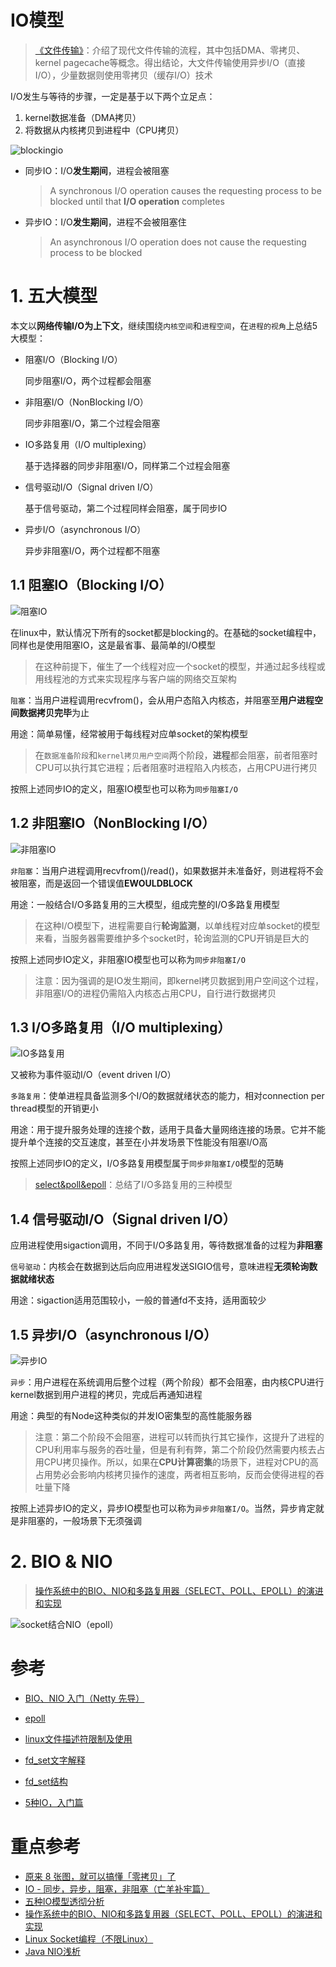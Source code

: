 # IO模型

> [《文件传输》](https://asea-cch.life/achrives/文件传输)：介绍了现代文件传输的流程，其中包括DMA、零拷贝、kernel pagecache等概念。得出结论，大文件传输使用异步I/O（直接I/O），少量数据则使用零拷贝（缓存I/O）技术

I/O发生与等待的步骤，一定是基于以下两个立足点：
1. kernel数据准备（DMA拷贝）
2. 将数据从内核拷贝到进程中（CPU拷贝）

![blockingio](https://asea-cch.life/upload/2021/08/blockingio-234da8a48f0c42e39a67011bae148b78.png)

- 同步IO：I/O**发生期间**，进程会被阻塞

    > A synchronous I/O operation causes the requesting process to be blocked until that **I/O operation** completes

- 异步IO：I/O**发生期间**，进程不会被阻塞住

    > An asynchronous I/O operation does not cause the requesting process to be blocked

# **1. 五大模型**

本文以**网络传输I/O为上下文**，继续围绕`内核空间`和`进程空间`，在`进程的视角`上总结5大模型：
- 阻塞I/O（Blocking I/O）

    同步阻塞I/O，两个过程都会阻塞

- 非阻塞I/O（NonBlocking I/O）

    同步非阻塞I/O，第二个过程会阻塞

- IO多路复用（I/O multiplexing）

    基于选择器的同步非阻塞I/O，同样第二个过程会阻塞

- 信号驱动I/O（Signal driven I/O）

    基于信号驱动，第二个过程同样会阻塞，属于同步IO

- 异步I/O（asynchronous I/O）

    异步非阻塞I/O，两个过程都不阻塞

## **1.1 阻塞IO（Blocking I/O）**

![阻塞IO](https://asea-cch.life/upload/2021/08/%E9%98%BB%E5%A1%9EIO-3e0f2ba38005420785772ad37b2c7a7d.gif)

在linux中，默认情况下所有的socket都是blocking的。在基础的socket编程中，同样也是使用阻塞IO，这是最省事、最简单的I/O模型

> 在这种前提下，催生了一个线程对应一个socket的模型，并通过起多线程或用线程池的方式来实现程序与客户端的网络交互架构

`阻塞`：当用户进程调用recvfrom()，会从用户态陷入内核态，并阻塞至**用户进程空间数据拷贝完毕**为止

用途：简单易懂，经常被用于每线程对应单socket的架构模型

> 在`数据准备阶段`和`kernel拷贝用户空间`两个阶段，**进程**都会阻塞，前者阻塞时CPU可以执行其它进程；后者阻塞时进程陷入内核态，占用CPU进行拷贝

按照上述同步IO的定义，阻塞IO模型也可以称为`同步阻塞I/O`

## **1.2 非阻塞IO（NonBlocking I/O）**

![非阻塞IO](https://asea-cch.life/upload/2021/08/%E9%9D%9E%E9%98%BB%E5%A1%9EIO-f6a826fe48914c9daee7b1b70a94a67b.gif)

`非阻塞`：当用户进程调用recvfrom()/read()，如果数据并未准备好，则进程将不会被阻塞，而是返回一个错误值**EWOULDBLOCK**

用途：一般结合I/O多路复用的三大模型，组成完整的I/O多路复用模型

> 在这种I/O模型下，进程需要自行**轮询监测**，以单线程对应单socket的模型来看，当服务器需要维护多个socket时，轮询监测的CPU开销是巨大的

按照上述同步IO定义，非阻塞IO模型也可以称为`同步非阻塞I/O`

> 注意：因为强调的是IO发生期间，即kernel拷贝数据到用户空间这个过程，非阻塞I/O的进程仍需陷入内核态占用CPU，自行进行数据拷贝

## **1.3 I/O多路复用（I/O multiplexing）**

![IO多路复用](https://asea-cch.life/upload/2021/08/IO%E5%A4%9A%E8%B7%AF%E5%A4%8D%E7%94%A8-07df85c4276b48ed8abec21febe777bb.gif)

又被称为事件驱动I/O（event driven I/O）

`多路复用`：使单进程具备监测多个I/O的数据就绪状态的能力，相对connection per thread模型的开销更小

用途：用于提升服务处理的连接个数，适用于具备大量网络连接的场景。它并不能提升单个连接的交互速度，甚至在小并发场景下性能没有阻塞I/O高

按照上述同步IO的定义，I/O多路复用模型属于`同步非阻塞I/O`模型的范畴

> [select&poll&epoll](https://asea-cch.life/achrives/select&poll&epoll)：总结了I/O多路复用的三种模型

## **1.4 信号驱动I/O（Signal driven I/O）**

应用进程使用sigaction调用，不同于I/O多路复用，等待数据准备的过程为**非阻塞**

`信号驱动`：内核会在数据到达后向应用进程发送SIGIO信号，意味进程**无须轮询数据就绪状态**

用途：sigaction适用范围较小，一般的普通fd不支持，适用面较少

<!-- 按照上述同步IO的定义，阻塞IO模型也可以称为`同步阻塞I/O` -->

## **1.5 异步I/O（asynchronous I/O）**

![异步IO](https://asea-cch.life/upload/2021/08/%E5%BC%82%E6%AD%A5IO-5214de95080e4c35a195b4b4e082755f.gif)

`异步`：用户进程在系统调用后整个过程（两个阶段）都不会阻塞，由内核CPU进行kernel数据到用户进程的拷贝，完成后再通知进程

用途：典型的有Node这种类似的并发IO密集型的高性能服务器

> 注意：第二个阶段不会阻塞，进程可以转而执行其它操作，这提升了进程的CPU利用率与服务的吞吐量，但是有利有弊，第二个阶段仍然需要内核去占用CPU拷贝操作。所以，如果在**CPU计算密集**的场景下，进程对CPU的高占用势必会影响内核拷贝操作的速度，两者相互影响，反而会使得进程的吞吐量下降

按照上述异步IO的定义，异步IO模型也可以称为`异步非阻塞I/O`。当然，异步肯定就是非阻塞的，一般场景下无须强调

# **2. BIO & NIO**

> [操作系统中的BIO、NIO和多路复用器（SELECT、POLL、EPOLL）的演进和实现](https://blog.csdn.net/A232222/article/details/111054242)

![socket结合NIO（epoll）](https://asea-cch.life/upload/2021/08/socket%E7%BB%93%E5%90%88NIO%EF%BC%88epoll%EF%BC%89-7e4a7d82e0274c28a89ce3afa1da06b2.png)

# 参考
- [BIO、NIO 入门（Netty 先导）](https://blog.csdn.net/w903328615/article/details/113914902?spm=1001.2014.3001.5501)
- [epoll](https://blog.csdn.net/qq_31967569/article/details/89678482)

- [linux文件描述符限制及使用](https://blog.csdn.net/guotianqing/article/details/82313996)
- [fd_set文字解释](https://www.cnblogs.com/wuyepeng/p/9745573.html)
- [fd_set结构](https://www.freesion.com/article/42831060952/)
- [5种IO，入门篇](https://zhuanlan.zhihu.com/p/115912936)

# 重点参考
- [原来 8 张图，就可以搞懂「零拷贝」了](https://zhuanlan.zhihu.com/p/258513662)
- [IO - 同步，异步，阻塞，非阻塞（亡羊补牢篇）](https://blog.csdn.net/historyasamirror/article/details/5778378)
- [五种IO模型透彻分析](https://www.cnblogs.com/f-ck-need-u/p/7624733.html)
- [操作系统中的BIO、NIO和多路复用器（SELECT、POLL、EPOLL）的演进和实现](https://blog.csdn.net/A232222/article/details/111054242)
- [Linux Socket编程（不限Linux）](https://www.cnblogs.com/skynet/archive/2010/12/12/1903949.html)
- [Java NIO浅析](https://tech.meituan.com/2016/11/04/nio.html)